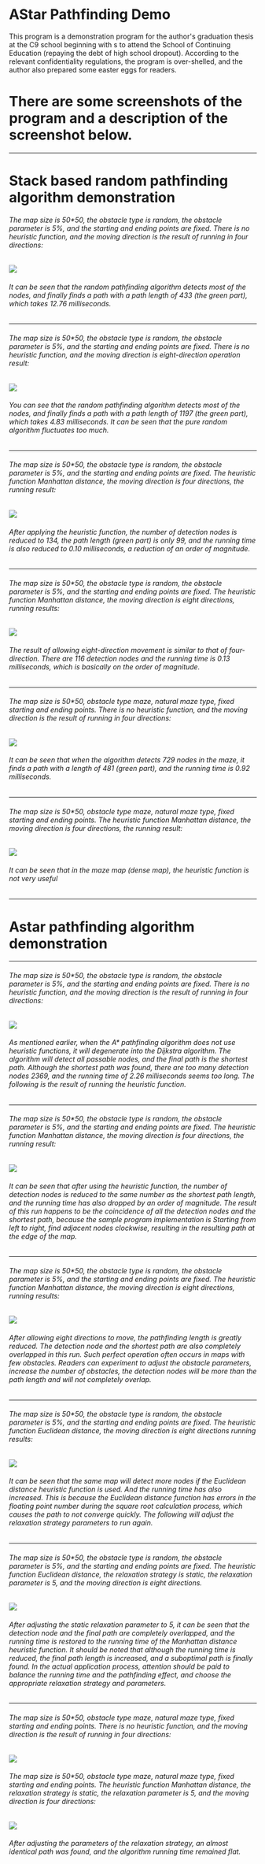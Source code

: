 # AStar Pathfinding Demo
This program is a demonstration program for the author's graduation thesis at the C9 school beginning with s to attend the School of Continuing Education (repaying the debt of high school dropout). According to the relevant confidentiality regulations, the program is over-shelled, and the author also prepared some easter eggs for readers.

# There are  some screenshots of the program and a description of the screenshot below.
---
# Stack based random pathfinding algorithm demonstration
###### The map size is 50*50, the obstacle type is random, the obstacle parameter is 5%, and the starting and ending points are fixed. There is no heuristic function, and the moving direction is the result of running in four directions:
![](pic/01.gif)
###### It can be seen that the random pathfinding algorithm detects most of the nodes, and finally finds a path with a path length of 433 (the green part), which takes 12.76 milliseconds.

---

###### The map size is 50*50, the obstacle type is random, the obstacle parameter is 5%, and the starting and ending points are fixed. There is no heuristic function, and the moving direction is eight-direction operation result:
![](pic/02.gif)
###### You can see that the random pathfinding algorithm detects most of the nodes, and finally finds a path with a path length of 1197 (the green part), which takes 4.83 milliseconds. It can be seen that the pure random algorithm fluctuates too much.

---

###### The map size is 50*50, the obstacle type is random, the obstacle parameter is 5%, and the starting and ending points are fixed. The heuristic function Manhattan distance, the moving direction is four directions, the running result:
![](pic/03.gif)
###### After applying the heuristic function, the number of detection nodes is reduced to 134, the path length (green part) is only 99, and the running time is also reduced to 0.10 milliseconds, a reduction of an order of magnitude.

---

###### The map size is 50*50, the obstacle type is random, the obstacle parameter is 5%, and the starting and ending points are fixed. The heuristic function Manhattan distance, the moving direction is eight directions, running results:
![](pic/04.gif)
###### The result of allowing eight-direction movement is similar to that of four-direction. There are 116 detection nodes and the running time is 0.13 milliseconds, which is basically on the order of magnitude.

---

###### The map size is 50*50, obstacle type maze, natural maze type, fixed starting and ending points. There is no heuristic function, and the moving direction is the result of running in four directions:
![](pic/05.gif)
###### It can be seen that when the algorithm detects 729 nodes in the maze, it finds a path with a length of 481 (green part), and the running time is 0.92 milliseconds.

---

###### The map size is 50*50, obstacle type maze, natural maze type, fixed starting and ending points. The heuristic function Manhattan distance, the moving direction is four directions, the running result:



![](pic/06.gif)
###### It can be seen that in the maze map (dense map), the heuristic function is not very useful

---

# Astar pathfinding algorithm demonstration

---



###### The map size is 50*50, the obstacle type is random, the obstacle parameter is 5%, and the starting and ending points are fixed. There is no heuristic function, and the moving direction is the result of running in four directions:

![](pic/07.gif)

###### As mentioned earlier, when the A* pathfinding algorithm does not use heuristic functions, it will degenerate into the Dijkstra algorithm. The algorithm will detect all passable nodes, and the final path is the shortest path. Although the shortest path was found, there are too many detection nodes 2369, and the running time of 2.26 milliseconds seems too long. The following is the result of running the heuristic function.

---

###### The map size is 50*50, the obstacle type is random, the obstacle parameter is 5%, and the starting and ending points are fixed. The heuristic function Manhattan distance, the moving direction is four directions, the running result:
![](pic/08.gif)
###### It can be seen that after using the heuristic function, the number of detection nodes is reduced to the same number as the shortest path length, and the running time has also dropped by an order of magnitude. The result of this run happens to be the coincidence of all the detection nodes and the shortest path, because the sample program implementation is Starting from left to right, find adjacent nodes clockwise, resulting in the resulting path at the edge of the map.

---

###### The map size is 50*50, the obstacle type is random, the obstacle parameter is 5%, and the starting and ending points are fixed. The heuristic function Manhattan distance, the moving direction is eight directions, running results:
![](pic/09.gif)
###### After allowing eight directions to move, the pathfinding length is greatly reduced. The detection node and the shortest path are also completely overlapped in this run. Such perfect operation often occurs in maps with few obstacles. Readers can experiment to adjust the obstacle parameters, increase the number of obstacles, the detection nodes will be more than the path length and will not completely overlap.

---

###### The map size is 50*50, the obstacle type is random, the obstacle parameter is 5%, and the starting and ending points are fixed. The heuristic function Euclidean distance, the moving direction is eight directions running results:
![](pic/10.gif)
###### It can be seen that the same map will detect more nodes if the Euclidean distance heuristic function is used. And the running time has also increased. This is because the Euclidean distance function has errors in the floating point number during the square root calculation process, which causes the path to not converge quickly. The following will adjust the relaxation strategy parameters to run again.

---

###### The map size is 50*50, the obstacle type is random, the obstacle parameter is 5%, and the starting and ending points are fixed. The heuristic function Euclidean distance, the relaxation strategy is static, the relaxation parameter is 5, and the moving direction is eight directions.
![](pic/11.gif)
###### After adjusting the static relaxation parameter to 5, it can be seen that the detection node and the final path are completely overlapped, and the running time is restored to the running time of the Manhattan distance heuristic function. It should be noted that although the running time is reduced, the final path length is increased, and a suboptimal path is finally found. In the actual application process, attention should be paid to balance the running time and the pathfinding effect, and choose the appropriate relaxation strategy and parameters.

---

###### The map size is 50*50, obstacle type maze, natural maze type, fixed starting and ending points. There is no heuristic function, and the moving direction is the result of running in four directions:
![](pic/12.gif)

###### The map size is 50*50, obstacle type maze, natural maze type, fixed starting and ending points. The heuristic function Manhattan distance, the relaxation strategy is static, the relaxation parameter is 5, and the moving direction is four directions:
![](pic/13.gif)

###### After adjusting the parameters of the relaxation strategy, an almost identical path was found, and the algorithm running time remained flat.
